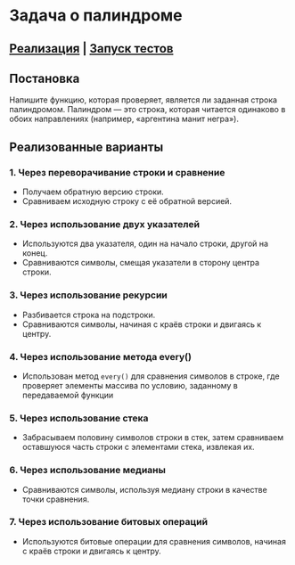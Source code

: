 # Задача о палиндроме

## [Реализация](./funcPalindromes.js) | [Запуск тестов](./index.js)

## Постановка

Напишите функцию, которая проверяет, является ли заданная строка палиндромом. Палиндром — это строка, которая читается одинаково в обоих направлениях (например, «аргентина манит негра»).

## Реализованные варианты

### 1. Через переворачивание строки и сравнение
- Получаем обратную версию строки.
- Сравниваем исходную строку с её обратной версией.

### 2. Через использование двух указателей
- Используются два указателя, один на начало строки, другой на конец.
- Сравниваются символы, смещая указатели в сторону центра строки.

### 3. Через использование рекурсии
- Разбивается строка на подстроки.
- Сравниваются символы, начиная с краёв строки и двигаясь к центру.

### 4. Через использование метода every()
- Использован метод `every()` для сравнения символов в строке, где проверяет элементы массива по условию, заданному в передаваемой функции

### 5. Через использование стека
- Забрасываем половину символов строки в стек, затем сравниваем оставшуюся часть строки с элементами стека, извлекая их.

### 6. Через использование медианы
- Сравниваются символы, используя медиану строки в качестве точки сравнения.

### 7. Через использование битовых операций
- Используются битовые операции для сравнения символов, начиная с краёв строки и двигаясь к центру.

